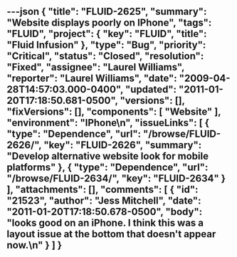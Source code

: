 ---json
{
  "title": "FLUID-2625",
  "summary": "Website displays poorly on IPhone",
  "tags": "FLUID",
  "project": {
    "key": "FLUID",
    "title": "Fluid Infusion"
  },
  "type": "Bug",
  "priority": "Critical",
  "status": "Closed",
  "resolution": "Fixed",
  "assignee": "Laurel Williams",
  "reporter": "Laurel Williams",
  "date": "2009-04-28T14:57:03.000-0400",
  "updated": "2011-01-20T17:18:50.681-0500",
  "versions": [],
  "fixVersions": [],
  "components": [
    "Website"
  ],
  "environment": "IPhone\n",
  "issueLinks": [
    {
      "type": "Dependence",
      "url": "/browse/FLUID-2626/",
      "key": "FLUID-2626",
      "summary": "Develop alternative website look  for mobile platforms"
    },
    {
      "type": "Dependence",
      "url": "/browse/FLUID-2634/",
      "key": "FLUID-2634"
    }
  ],
  "attachments": [],
  "comments": [
    {
      "id": "21523",
      "author": "Jess Mitchell",
      "date": "2011-01-20T17:18:50.678-0500",
      "body": "looks good on an iPhone.  I think this was a layout issue at the bottom that doesn't appear now.\n"
    }
  ]
}
---

        
